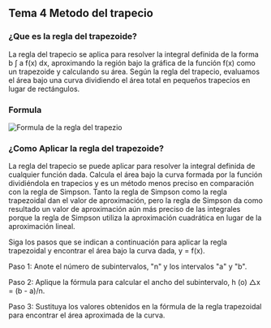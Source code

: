 ## Tema 4 Metodo del trapecio

### ¿Que es la regla del trapezoide?

La regla del trapecio se aplica para resolver la integral definida de la forma b ∫ a f(x) dx, aproximando la región bajo la gráfica de la función f(x) como un trapezoide y calculando su área. Según la regla del trapecio, evaluamos el área bajo una curva dividiendo el área total en pequeños trapecios en lugar de rectángulos.

### Formula 
![Formula de la regla del trapezio ](https://almedinablog.wordpress.com/la-regla-del-trapecio/)

### ¿Como Aplicar la regla del trapezoide?

La regla del trapecio se puede aplicar para resolver la integral definida de cualquier función dada. Calcula el área bajo la curva formada por la función dividiéndola en trapecios y es un método menos preciso en comparación con la regla de Simpson. Tanto la regla de Simpson como la regla trapezoidal dan el valor de aproximación, pero la regla de Simpson da como resultado un valor de aproximación aún más preciso de las integrales porque la regla de Simpson utiliza la aproximación cuadrática en lugar de la aproximación lineal.

Siga los pasos que se indican a continuación para aplicar la regla trapezoidal y encontrar el área bajo la curva dada, y = f(x).

Paso 1: Anote el número de subintervalos, "n" y los intervalos "a" y "b".

Paso 2: Aplique la fórmula para calcular el ancho del subintervalo, h (o) △x = (b - a)/n.

Paso 3: Sustituya los valores obtenidos en la fórmula de la regla trapezoidal para encontrar el área aproximada de la curva.
